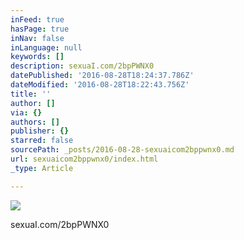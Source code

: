 ```yaml
---
inFeed: true
hasPage: true
inNav: false
inLanguage: null
keywords: []
description: sexuaI.com/2bpPWNX0
datePublished: '2016-08-28T18:24:37.786Z'
dateModified: '2016-08-28T18:22:43.756Z'
title: ''
author: []
via: {}
authors: []
publisher: {}
starred: false
sourcePath: _posts/2016-08-28-sexuaicom2bppwnx0.md
url: sexuaicom2bppwnx0/index.html
_type: Article

---
```

![](https://the-grid-user-content.s3-us-west-2.amazonaws.com/8b3b277a-f3f4-4f38-9a50-b783f636ccaa.jpg)

sexuaI.com/2bpPWNX0